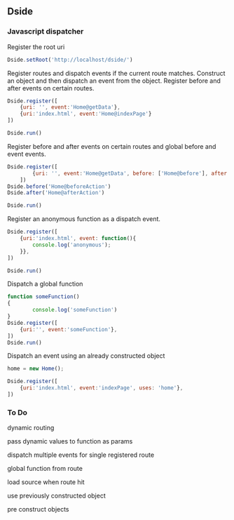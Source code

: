 ## Dside
### Javascript dispatcher

Register the root uri
```javascript
Dside.setRoot('http://localhost/dside/')
```

Register routes and dispatch events if the current route matches.
Construct an object and then dispatch an event from the object.
Register before and after events on certain routes.
```javascript
Dside.register([
	{uri: '', event:'Home@getData'},
	{uri:'index.html', event:'Home@indexPage'}
])

Dside.run()
```

Register before and after events on certain routes and global before and event events.
```javascript
Dside.register([
		{uri: '', event:'Home@getData', before: ['Home@before'], after: ['Home@after']},
	])
Dside.before('Home@beforeAction')
Dside.after('Home@afterAction')

Dside.run()
```

Register an anonymous function as a dispatch event.
```javascript
Dside.register([
	{uri:'index.html', event: function(){
		console.log('anonymous');
	}},
])

Dside.run()
```

Dispatch a global function
```javascript
function someFunction()
{
		console.log('someFunction')
}
Dside.register([
	{uri:'', event:'someFunction'},
])
Dside.run()
```

Dispatch an event using an already constructed object
```javascript
home = new Home();

Dside.register([
	{uri:'index.html', event:'indexPage', uses: 'home'},
])
```

### To Do
dynamic routing  

pass dynamic values to function as params  

dispatch multiple events for single registered route  

global function from route  

load source when route hit  

use previously constructed object  

pre construct objects